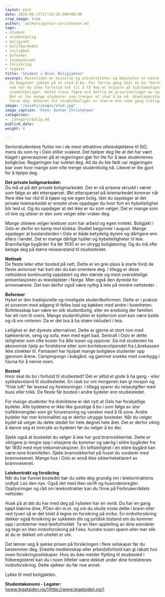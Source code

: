 ```yaml
---
layout: post
date: 2019-06-17T17:53:28.000+00:00
crop_image: true
author: _authors/gunnar-christensen.md
tags:
- student
- studentbolig
- boligjakt
- bolifmarkedet
- leilighet
- boformer
- leiekontrakt
- forsikring
- legater
title: 'Student i Oslo: Boligjakten'
excerpt: Russetiden er historie og universiteter og høyskoler er neste utfordring.
  Da begynner jakten på et sted å bo. For første gang skal du bo "borte". Brutalt
  nok har du ikke fartstid nok til å få deg et krypinn på SiO/Samskipnadens subsidierte
  studentboliger. Dette tross fagre ord derfra om prioriteringer av nye studenter.
  Det er for mange studenter som trenger et sted å bo nå. Utenlandsstudentene priorieteres
  foran deg. Behovet for studentboliger er større enn noen gang tidligere.
image: "/assets/images/stud.jpg"
image_caption: 'Foto: Gunnar Christensen'
categories:
- _category/bolig.md
publish_date: 
weight: 4

---
```

Seniorstudentene flytter inn i de mest attraktive utleieobjektene til SiO, mens du som ny i Oslo stiller svakest. Det hjelper deg lite at det har vært klaget i generasjoner på at regjeringen gjør for lite for å løse studentenes boligkrise. Regjeringen har sviktet deg. Alt da du ble født var regjeringen klar over hvor mange som ville trenge studentbolig nå. Likevel er lite gjort for å hjelpe deg.

**Det private boligmarkedet:**  
Du må ut på det private boligmarkedet. Der er nå prisene skrudd i været som følge av økt etterspørsel. Økt etterspørsel på leiemarkedet kommer når flere ikke har råd til å kjøpe og eie egen bolig. Idet du oppdager at det private leiemarkedet er eneste utvei oppdager du hvor fort en hybelleilighet blir leid ut. Og du oppdager at det ikke er du som velger: Det er mange som vil leie og utleier er den som velger eller vraker deg.

Mange utleiere velger leieboer som har arbeid og egen inntekt. Boligjakt i Oslo er derfor en kamp mot klokka: Studiet begynner i august. Mange oppdager at bostandarden i Oslo er både betydelig dyrere og dårligere enn ellers i landet. Det er mange dårlige hybler og hybelleiligheter til leie. Brannfarlige bygårder fra før 1930 er en utrygg boligløsning. Og du må ofte belage deg på større reiseavstand til studiestedet.

**Nettsøk**  
De fleste leter etter bosted på nett. Dette er en grei plass å starte fordi de fleste annonser har kart der du kan orientere deg. I tillegg er disse nettsidene kontinuerlig oppdatert og den største og mest oversiktelige presentasjonen av leieobjekter i Norge. Men også den dyreste for annonsørene. Det kan derfor også være nyttig å lete på mindre nettsteder .

**Boformer**  
Hybel er den tradisjonelle og rimeligste studentboformen. Dette er i praksis et soverom med adgang til felles bad og kjøkken med andre i boenheten. Bofellesskap kan være en slik studentbolig, eller en enebolig der familien har ett rom til overs. Mange studenthybler er kjellerrom som kan være kalde og rå om vinteren: Da er det bra å ha strøm inkludert i leia.

Leilighet er det dyreste alternativet. Dette er gjerne et stort rom med kjøkkenkrok, seng og sofa, men med eget bad. Sentralt i Oslo er dette leiligheter som ofte koster fra åtte tusen og oppover. Da må studenten ha økonomisk hjelp av foreldrene etter som borteboerstipendet fra Lånekassen ikke strekker til. Fantasien har hjulpet mange boligløse studenter opp gjennom årene. Campingvogn i bakgård. og gammel snekke med overbygg i havna for å nevne noen.

**Bosted**  
Hvor skal du bo i forhold til studiested? Det er alltid et gode å ha gang - eller sykkelavstand til studiestedet. En rask tur om morgenen kan gi mosjon og "frisk luft" før lesesal og forelesninger. I tillegg sparer du reiseutgifter med buss eller trikk. De fleste får bosted i andre bydeler enn studiestedet.

For mange studenter fra distriktene er det nytt at Oslo har forskjellige bydeler. Alle bydelene er ikke like gunstige å bo i som følge av stor trafikkmengder som gir forurensning og vansker med å få sove. Andre bydeler har mer kriminalitet og er derfor utrygge bosteder. Når du velger bydel så velger du dette stedet for hele døgnet hele året. Det er derfor viktig å danne seg et inntrykk av bydelen før du velger å bo der.

Sjekk også at bostedet du velger å leie har god brannsikkerhet. Dette er viktigere jo lengre opp i etasjene du kommer og særlig i eldre bygårder fra før 1930 med mye trekonstruksjoner. En loftsleilighet i en eldre bygård kan være rene brannfellen. Sjekk brannsikkerhet på huset du vurderer med brannvesenet. Mange hus i Oslo er ennå ikke sikkerhetsklarert av brannvesenet.

**Leiekontrakt og forsikring**  
Når du har funnet bostedet bør du sette deg grundig inn i leiekontraktens ordlyd: Les den nye. Også det med liten skrift og husordensregler. Opplysninger og råd om leiekontrakter kan du finne på Forbrukerrådets nettsider.

Husk på at det du har med deg på hybelen har en verdi. Du har en gang kjøpt klærne dine, PCen din m.m. og om du skulle miste dette i brann eller ved tyveri så er det klokt å tegne en forsikring på innbo. En innboforsikring dekker også forsikring av sykkelen din og juridisk bistand om du kommer opp i problemer med leieforholdet. Ta en liten opptelling av dine eiendeler og tegn en liten innboforsikring på f.eks. hundre tusen spenn eller mer slik at du er dekket om uhellet er ute.

Det lønner seg å sjekke prisen på forsikringen i flere selskaper før du bestemmer deg. Enkelte medlemskap eller arbeidsforhold kan gi rabatt hos noen forsikringsselskaper. Hvis du ikke melder flytting til studiested i folkeregisteret kan du i noen tilfeller være dekket under dine foreldrenes innboforsikring. Dette sjekker du før noe annet.

Lykke til med boligjakten.

**Studentøkonomi - Legater:**  
[www.legatsiden.no/](http://www.legatsiden.no/)